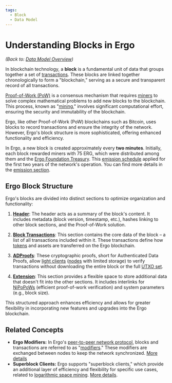 ```yaml
---
tags:
  - Block
  - Data Model
---
```


# Understanding Blocks in Ergo

*(Back to: [Data Model Overview](data-model.md))*

In blockchain technology, a **block** is a fundamental unit of data that groups together a set of [transactions](transactions.md). These blocks are linked together chronologically to form a "blockchain," serving as a secure and transparent record of all transactions.

[Proof-of-Work (PoW)](autolykos.md) is a consensus mechanism that requires [miners](mining-overview.md) to solve complex mathematical problems to add new blocks to the blockchain. This process, known as "[mining](mining-overview.md)," involves significant computational effort, ensuring the security and immutability of the blockchain.

Ergo, like other Proof-of-Work (PoW) blockchains such as Bitcoin, uses blocks to record transactions and ensure the integrity of the network. However, Ergo's block structure is more sophisticated, offering enhanced functionality and efficiency.

In Ergo, a new block is created approximately every **two minutes**. Initially, each block rewarded miners with 75 ERG, which were distributed among them and the [Ergo Foundation Treasury](ef-treasury.md). This [emission schedule](emission.md) applied for the first two years of the network's operation. You can find more details in the [emission section](emission.md).

## Ergo Block Structure

Ergo's blocks are divided into distinct sections to optimize organization and functionality:

1. [**Header**](block-header.md): The header acts as a summary of the block's content. It includes metadata (block version, timestamp, etc.), hashes linking to other block sections, and the Proof-of-Work solution.

2. [**Block Transactions**](block-transactions.md): This section contains the core data of the block – a list of all transactions included within it. These transactions define how [tokens](tokens.md) and assets are transferred on the Ergo blockchain.

3. [**ADProofs**](block-adproofs.md): These cryptographic proofs, short for Authenticated Data Proofs, allow [light clients](modes.md) ([nodes](install.md) with limited storage) to verify transactions without downloading the entire block or the full [UTXO set](eutxo.md).

4. [**Extension**](extension-section.md): This section provides a flexible space to store additional data that doesn't fit into the other sections. It includes interlinks for [NiPoPoWs](nipopows.md) (efficient proof-of-work verification) and system parameters (e.g., block size).

This structured approach enhances efficiency and allows for greater flexibility in incorporating new features and upgrades into the Ergo blockchain.

## Related Concepts

* **Ergo Modifiers:** In Ergo's [peer-to-peer network protocol](p2p-protocol-overview.md), blocks and transactions are referred to as "[modifiers](modifiers.md)." These modifiers are exchanged between nodes to keep the network synchronized. [More details](modifiers.md)
* **Superblock Clients:** Ergo supports "superblock clients," which provide an additional layer of efficiency and flexibility for specific use cases, related to [logarithmic space mining](log_space.md). [More details](log_space.md).
